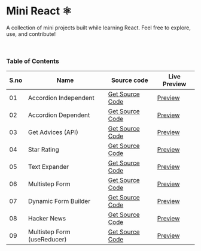 # Mini React ⚛️
A collection of mini projects built while learning React. Feel free to explore, use, and contribute!

<br>

### Table of Contents
| S.no | Name              | Source code                                   | Live Preview                                |
|------|-------------------|-----------------------------------------------|---------------------------------------------|
| 01 | Accordion Independent | [Get Source Code](https://github.com/azlibdar/r-accordion-independent) | [Preview](https://accordion-independent.netlify.app/) |
| 02 | Accordion Dependent | [Get Source Code](https://github.com/azlibdar/r-accordion-dependent) | [Preview](https://accordion-dependent.netlify.app/) |
| 03 | Get Advices (API) | [Get Source Code](https://github.com/azlibdar/r-get-advices) | [Preview](https://get-advices.netlify.app/) |
| 04 | Star Rating | [Get Source Code](https://github.com/azlibdar/r-star-rating) | [Preview](https://r-star-rating.netlify.app/) |
| 05 | Text Expander | [Get Source Code](https://github.com/azlibdar/r-text-expander) | [Preview](https://r-text-expander.netlify.app/) |
| 06 | Multistep Form | [Get Source Code](https://github.com/azlibdar/r-multistep-form) | [Preview](https://r-multistep-form.netlify.app/) |
| 07 | Dynamic Form Builder | [Get Source Code](https://github.com/azlibdar/r-form-builder) | [Preview](https://r-form-builder.netlify.app/) |
| 08 | Hacker News | [Get Source Code](https://github.com/azlibdar/hacker-news) | [Preview](https://r-hacker-news.netlify.app/) |
| 09 | Multistep Form (useReducer) | [Get Source Code](https://github.com/azlibdar/r-multistep-form-reducer) | [Preview](https://r-multistep-form.netlify.app/) |
